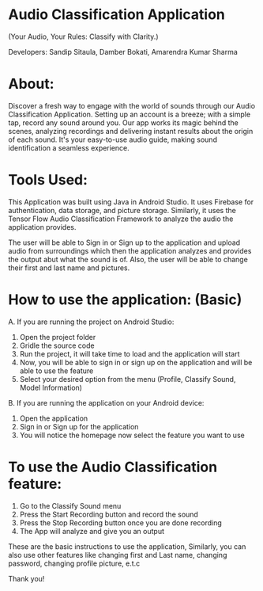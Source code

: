 
# Audio Classification Application

(Your Audio, Your Rules: Classify with Clarity.)

Developers: Sandip Sitaula, Damber Bokati, Amarendra Kumar Sharma


# About:

Discover a fresh way to engage with the world of sounds through our Audio Classification Application. Setting up an account is a breeze; with a simple tap, record any sound around you. Our app works its magic behind the scenes, analyzing recordings and delivering instant results about the origin of each sound. It's your easy-to-use audio guide, making sound identification a seamless experience. 


# Tools Used: 
This Application was built using Java in Android Studio. It uses Firebase for authentication, data storage, and picture storage. Similarly, it uses the Tensor Flow Audio Classification Framework to analyze the audio the application provides.


The user will be able to Sign in or Sign up to the application and upload audio from surroundings which then the application analyzes and provides the output abut what the sound is of. Also, the user will be able to change their first and last name and pictures.


# How to use the application: (Basic)

A. If you are running the project on Android Studio:

1. Open the project folder
2. Gridle the source code
3. Run the project, it will take time to load and the application will start
4. Now, you will be able to sign in or sign up on the application and will be able to use the feature
5. Select your desired option from the menu (Profile, Classify Sound, Model Information)


B. If you are running the application on your Android device:

1. Open the application
2. Sign in or Sign up for the application
3. You will notice the homepage now select the feature you want to use


 # To use the Audio Classification feature:

1. Go to the Classify Sound menu
2. Press the Start Recording button and record the sound
3. Press the Stop Recording button once you are done recording
4. The App will analyze and give you an output


These are the basic instructions to use the application, Similarly, you can also use other features like changing first and Last name, changing password, changing profile picture, e.t.c


Thank you!

